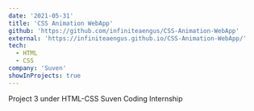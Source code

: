 ```yaml
---
date: '2021-05-31'
title: 'CSS Animation WebApp'
github: 'https://github.com/infiniteaengus/CSS-Animation-WebApp'
external: 'https://infiniteaengus.github.io/CSS-Animation-WebApp/'
tech:
  - HTML
  - CSS
company: 'Suven'
showInProjects: true
---
```


Project 3 under HTML-CSS Suven Coding Internship
